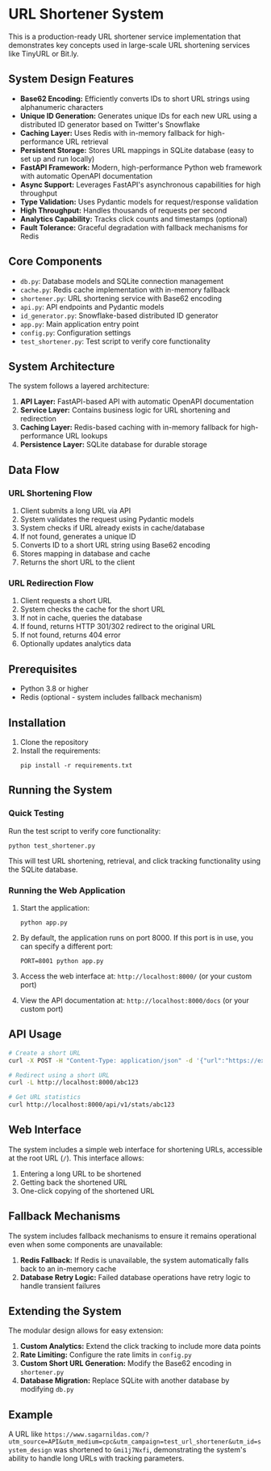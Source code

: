 # URL Shortener System

This is a production-ready URL shortener service implementation that demonstrates key concepts used in large-scale URL shortening services like TinyURL or Bit.ly.

## System Design Features

- **Base62 Encoding:** Efficiently converts IDs to short URL strings using alphanumeric characters
- **Unique ID Generation:** Generates unique IDs for each new URL using a distributed ID generator based on Twitter's Snowflake
- **Caching Layer:** Uses Redis with in-memory fallback for high-performance URL retrieval
- **Persistent Storage:** Stores URL mappings in SQLite database (easy to set up and run locally)
- **FastAPI Framework:** Modern, high-performance Python web framework with automatic OpenAPI documentation
- **Async Support:** Leverages FastAPI's asynchronous capabilities for high throughput
- **Type Validation:** Uses Pydantic models for request/response validation
- **High Throughput:** Handles thousands of requests per second
- **Analytics Capability:** Tracks click counts and timestamps (optional)
- **Fault Tolerance:** Graceful degradation with fallback mechanisms for Redis

## Core Components

- `db.py`: Database models and SQLite connection management
- `cache.py`: Redis cache implementation with in-memory fallback
- `shortener.py`: URL shortening service with Base62 encoding
- `api.py`: API endpoints and Pydantic models
- `id_generator.py`: Snowflake-based distributed ID generator
- `app.py`: Main application entry point
- `config.py`: Configuration settings
- `test_shortener.py`: Test script to verify core functionality

## System Architecture

The system follows a layered architecture:

1. **API Layer:** FastAPI-based API with automatic OpenAPI documentation
2. **Service Layer:** Contains business logic for URL shortening and redirection
3. **Caching Layer:** Redis-based caching with in-memory fallback for high-performance URL lookups
4. **Persistence Layer:** SQLite database for durable storage

## Data Flow

### URL Shortening Flow
1. Client submits a long URL via API
2. System validates the request using Pydantic models
3. System checks if URL already exists in cache/database
4. If not found, generates a unique ID
5. Converts ID to a short URL string using Base62 encoding
6. Stores mapping in database and cache
7. Returns the short URL to the client

### URL Redirection Flow
1. Client requests a short URL
2. System checks the cache for the short URL
3. If not in cache, queries the database
4. If found, returns HTTP 301/302 redirect to the original URL
5. If not found, returns 404 error
6. Optionally updates analytics data

## Prerequisites

- Python 3.8 or higher
- Redis (optional - system includes fallback mechanism)

## Installation

1. Clone the repository
2. Install the requirements:
   ```
   pip install -r requirements.txt
   ```

## Running the System

### Quick Testing

Run the test script to verify core functionality:
```
python test_shortener.py
```

This will test URL shortening, retrieval, and click tracking functionality using the SQLite database.

### Running the Web Application

1. Start the application:
   ```
   python app.py
   ```
   
2. By default, the application runs on port 8000. If this port is in use, you can specify a different port:
   ```
   PORT=8001 python app.py
   ```

3. Access the web interface at: `http://localhost:8000/` (or your custom port)
4. View the API documentation at: `http://localhost:8000/docs` (or your custom port)

## API Usage

```bash
# Create a short URL
curl -X POST -H "Content-Type: application/json" -d '{"url":"https://example.com/very/long/url"}' http://localhost:8000/api/v1/shorten

# Redirect using a short URL
curl -L http://localhost:8000/abc123

# Get URL statistics
curl http://localhost:8000/api/v1/stats/abc123
```

## Web Interface

The system includes a simple web interface for shortening URLs, accessible at the root URL (`/`). This interface allows:

1. Entering a long URL to be shortened
2. Getting back the shortened URL
3. One-click copying of the shortened URL

## Fallback Mechanisms

The system includes fallback mechanisms to ensure it remains operational even when some components are unavailable:

1. **Redis Fallback:** If Redis is unavailable, the system automatically falls back to an in-memory cache
2. **Database Retry Logic:** Failed database operations have retry logic to handle transient failures

## Extending the System

The modular design allows for easy extension:

1. **Custom Analytics:** Extend the click tracking to include more data points
2. **Rate Limiting:** Configure the rate limits in `config.py`
3. **Custom Short URL Generation:** Modify the Base62 encoding in `shortener.py`
4. **Database Migration:** Replace SQLite with another database by modifying `db.py`

## Example

A URL like `https://www.sagarnildas.com/?utm_source=API&utm_medium=cpc&utm_campaign=test_url_shortener&utm_id=system_design` was shortened to `Gmi1j7Nxfi`, demonstrating the system's ability to handle long URLs with tracking parameters. 